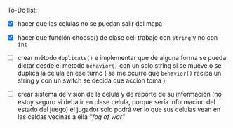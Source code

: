 

To-Do list:

- [x] hacer que las celulas no se puedan salir del mapa

- [x] hacer que función choose() de clase cell trabaje con `string` y no con `int`

- [ ] crear método `duplicate()` e implementar que de alguna forma se pueda dictar desde el metodo `behavior()` con un solo string si se mueve o se duplica la celula en ese turno
 ( se me ocurre que `behavior()` reciba un string y con un switch se decida que accion toma )

- [ ] crear sistema de vision de la celula y de reporte de su información (no estoy seguro si deba ir en clase celula, porque sería informacion del estado del juego) el jugador solo podrá ver lo que sus celulas vean en las celdas vecinas a ella *"fog of war"*
